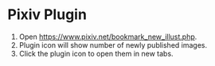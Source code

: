 # Pixiv Plugin

1. Open https://www.pixiv.net/bookmark_new_illust.php.
2. Plugin icon will show number of newly published images.
3. Click the plugin icon to open them in new tabs.

